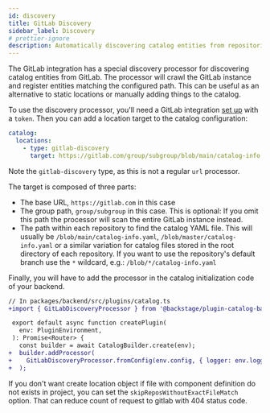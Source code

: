 ```yaml
---
id: discovery
title: GitLab Discovery
sidebar_label: Discovery
# prettier-ignore
description: Automatically discovering catalog entities from repositories in GitLab
---
```


The GitLab integration has a special discovery processor for discovering catalog
entities from GitLab. The processor will crawl the GitLab instance and register
entities matching the configured path. This can be useful as an alternative to
static locations or manually adding things to the catalog.

To use the discovery processor, you'll need a GitLab integration
[set up](locations.md) with a `token`. Then you can add a location target to the
catalog configuration:

```yaml
catalog:
  locations:
    - type: gitlab-discovery
      target: https://gitlab.com/group/subgroup/blob/main/catalog-info.yaml
```

Note the `gitlab-discovery` type, as this is not a regular `url` processor.

The target is composed of three parts:

- The base URL, `https://gitlab.com` in this case
- The group path, `group/subgroup` in this case. This is optional: If you omit
  this path the processor will scan the entire GitLab instance instead.
- The path within each repository to find the catalog YAML file. This will
  usually be `/blob/main/catalog-info.yaml`, `/blob/master/catalog-info.yaml` or
  a similar variation for catalog files stored in the root directory of each
  repository. If you want to use the repository's default branch use the `*`
  wildcard, e.g.: `/blob/*/catalog-info.yaml`

Finally, you will have to add the processor in the catalog initialization code
of your backend.

```diff
// In packages/backend/src/plugins/catalog.ts
+import { GitLabDiscoveryProcessor } from '@backstage/plugin-catalog-backend-module-gitlab';

 export default async function createPlugin(
   env: PluginEnvironment,
 ): Promise<Router> {
   const builder = await CatalogBuilder.create(env);
+  builder.addProcessor(
+    GitLabDiscoveryProcessor.fromConfig(env.config, { logger: env.logger })
+  );
```

If you don't want create location object if file with component definition do not exists in project, you can set the `skipReposWithoutExactFileMatch` option. That can reduce count of request to gitlab with 404 status code.
